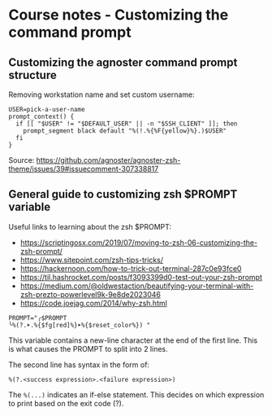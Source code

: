 # Course notes - Customizing the command prompt

## Customizing the agnoster command prompt structure

Removing workstation name and set custom username:

```
USER=pick-a-user-name
prompt_context() {
  if [[ "$USER" != "$DEFAULT_USER" || -n "$SSH_CLIENT" ]]; then
    prompt_segment black default "%(!.%{%F{yellow}%}.)$USER"
  fi
}
```

Source: https://github.com/agnoster/agnoster-zsh-theme/issues/39#issuecomment-307338817




## General guide to customizing zsh $PROMPT variable

Useful links to learning about the zsh $PROMPT:

- https://scriptingosx.com/2019/07/moving-to-zsh-06-customizing-the-zsh-prompt/
- https://www.sitepoint.com/zsh-tips-tricks/
- https://hackernoon.com/how-to-trick-out-terminal-287c0e93fce0
- https://til.hashrocket.com/posts/f3093399d0-test-out-your-zsh-prompt
- https://medium.com/@oldwestaction/beautifying-your-terminal-with-zsh-prezto-powerlevel9k-9e8de2023046
- https://code.joejag.com/2014/why-zsh.html

```
PROMPT="╭$PROMPT
╰%(?.➤.%{$fg[red]%}➤%{$reset_color%}) "
```

This variable contains a new-line character at the end of the first line. This is what causes the PROMPT to split into 2 lines.

The second line has syntax in the form of:

```
%(?.<success expression>.<failure expression>)
```

The `%(...)` indicates an if-else statement. This decides on which expression to print based on the exit code (?).